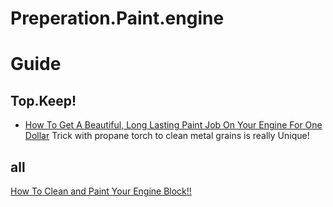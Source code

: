 # Preperation.Paint.engine

# Guide
## Top.Keep!
- [How To Get A Beautiful, Long Lasting Paint Job On Your Engine For One Dollar](https://youtu.be/syyJEaxHEck) Trick with propane torch to clean metal grains is really Unique!

## all
[How To Clean and Paint Your Engine Block!!](https://youtu.be/FZGkV5QrBAk)

